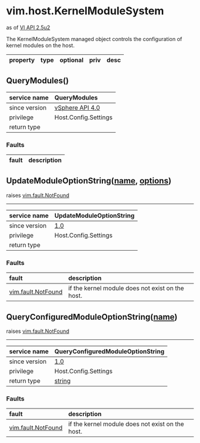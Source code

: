 vim.host.KernelModuleSystem
===========================
as of [VI API 2.5u2](vim.version.md#vim.version.version3)


The KernelModuleSystem managed object controls the configuration   of kernel modules on the host.

| property | type | optional | priv | desc |
|:---------|:-----|:---------|:-----|:-----|


QueryModules()
--------------

| service name | QueryModules |
|:--|:--|
| since version | [vSphere API 4.0](vim.version.md#vim.version.version3) |
| privilege    | Host.Config.Settings |
| return type |  |
### Faults
| fault | description |
|:------|:------------|




UpdateModuleOptionString([name](#string "string"), [options](#string "string"))
-------------------------------------------------------------------------------
 raises [vim.fault.NotFound](vim.fault.NotFound.md "vim.fault.NotFound")

---
| service name | UpdateModuleOptionString |
|:--|:--|
| since version | [1.0](vim.version.md#vim.version.version3) |
| privilege    | Host.Config.Settings |
| return type |  |
### Faults
| fault | description |
|:------|:------------|
| [vim.fault.NotFound](vim.fault.NotFound.md "vim.fault.NotFound") | if the kernel module does not exist on the host. |




QueryConfiguredModuleOptionString([name](#string "string"))
-----------------------------------------------------------
 raises [vim.fault.NotFound](vim.fault.NotFound.md "vim.fault.NotFound")

---
| service name | QueryConfiguredModuleOptionString |
|:--|:--|
| since version | [1.0](vim.version.md#vim.version.version3) |
| privilege    | Host.Config.Settings |
| return type | [string](string.md "string") |
### Faults
| fault | description |
|:------|:------------|
| [vim.fault.NotFound](vim.fault.NotFound.md "vim.fault.NotFound") | if the kernel module does not exist on the host. |




